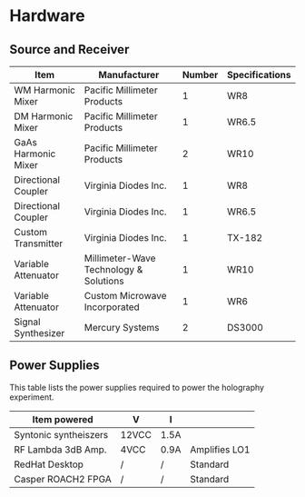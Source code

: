 # Hardware #

## Source and Receiver
|   Item        |   Manufacturer   |   Number  |  Specifications  |
| --------------------- | ----- | -----| ----|
| WM Harmonic Mixer | Pacific Millimeter Products | 1 |  WR8  |
| DM Harmonic Mixer | Pacific Millimeter Products | 1 |  WR6.5  |
| GaAs Harmonic Mixer | Pacific Millimeter Products | 2 |  WR10  |
| Directional Coupler | Virginia Diodes Inc. | 1 |  WR8  |
| Directional Coupler | Virginia Diodes Inc. | 1 |  WR6.5  |
| Custom Transmitter | Virginia Diodes Inc. | 1 |  TX-182  |
| Variable Attenuator | Millimeter-Wave Technology & Solutions | 1 |  WR10  |
| Variable Attenuator | Custom Microwave Incorporated | 1 |  WR6  |
| Signal Synthesizer | Mercury Systems | 2 |  DS3000  |


## Power Supplies

This table lists the power supplies required to power the holography experiment.

|   Item powered        |   V   |   I  |     |
| --------------------- | ----- | -----| ----|
| Syntonic syntheiszers | 12VCC | 1.5A |     |
| RF Lambda 3dB Amp.    | 4VCC  | 0.9A | Amplifies LO1  |
| RedHat Desktop   | / | / | Standard |
| Casper ROACH2 FPGA    | / | / | Standard |
